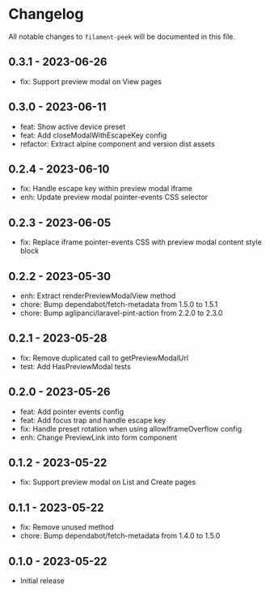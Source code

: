 # Changelog

All notable changes to `filament-peek` will be documented in this file.


## 0.3.1 - 2023-06-26

* fix: Support preview modal on View pages


## 0.3.0 - 2023-06-11

* feat: Show active device preset
* feat: Add closeModalWithEscapeKey config
* refactor: Extract alpine component and version dist assets


## 0.2.4 - 2023-06-10

* fix: Handle escape key within preview modal iframe
* enh: Update preview modal pointer-events CSS selector


## 0.2.3 - 2023-06-05

* fix: Replace iframe pointer-events CSS with preview modal content style block


## 0.2.2 - 2023-05-30

- enh: Extract renderPreviewModalView method
- chore: Bump dependabot/fetch-metadata from 1.5.0 to 1.5.1
- chore: Bump aglipanci/laravel-pint-action from 2.2.0 to 2.3.0


## 0.2.1 - 2023-05-28

- fix: Remove duplicated call to getPreviewModalUrl
- test: Add HasPreviewModal tests


## 0.2.0 - 2023-05-26

- feat: Add pointer events config
- feat: Add focus trap and handle escape key
- fix: Handle preset rotation when using allowIframeOverflow config
- enh: Change PreviewLink into form component


## 0.1.2 - 2023-05-22

- fix: Support preview modal on List and Create pages


## 0.1.1 - 2023-05-22

- fix: Remove unused method
- chore: Bump dependabot/fetch-metadata from 1.4.0 to 1.5.0


## 0.1.0 - 2023-05-22

- Initial release
